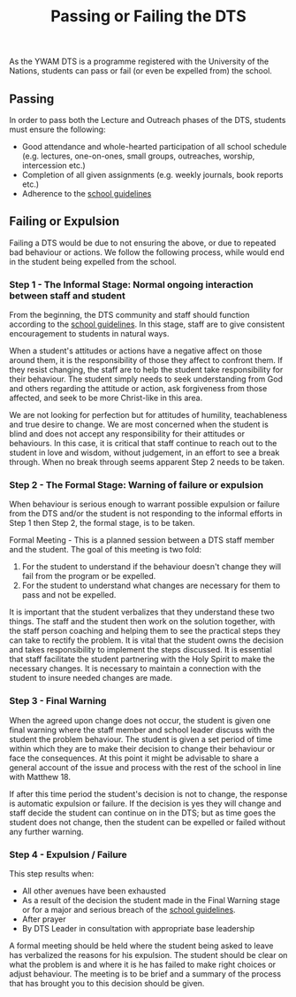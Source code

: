 ﻿---
id: passfail
title: Passing or Failing the DTS
---

As the YWAM DTS is a programme registered with the University of the Nations, students can pass or fail (or even be expelled from) the school.

## Passing

In order to pass both the Lecture and Outreach phases of the DTS, students must ensure the following:

- Good attendance and whole-hearted participation of all school schedule (e.g. lectures, one-on-ones, small groups, outreaches, worship, intercession etc.)
- Completion of all given assignments (e.g. weekly journals, book reports etc.)
- Adherence to the [school guidelines](guidelines.md)

## Failing or Expulsion

Failing a DTS would be due to not ensuring the above, or due to repeated bad behaviour or actions. We follow the following process, while would end in the student being expelled from the school.

### Step 1 - The Informal Stage: Normal ongoing interaction between staff and student

From the beginning, the DTS community and staff should function according to the [school guidelines](guidelines.md). In this stage, staff are to give consistent encouragement to students in natural ways.

When a student's attitudes or actions have a negative affect on those around them, it is the responsibility of those they affect to confront them. If they resist changing, the staff are to help the student take responsibility for their behaviour. The student simply needs to seek understanding from God and others regarding the attitude or action, ask forgiveness from those affected, and seek to be more Christ-like in this area.

We are not looking for perfection but for attitudes of humility, teachableness and true desire to change. We are most concerned when the student is blind and does not accept any responsibility for their attitudes or behaviours. In this case, it is critical that staff continue to reach out to the student in love and wisdom, without judgement, in an effort to see a break through. When no break through seems apparent Step 2 needs to be taken.

### Step 2 - The Formal Stage: Warning of failure or expulsion

When behaviour is serious enough to warrant possible expulsion or failure from the DTS and/or the student is not responding to the informal efforts in Step 1 then Step 2, the formal stage, is to be taken.

Formal Meeting - This is a planned session between a DTS staff member and the student. The goal of this meeting is two fold:

1. For the student to understand if the behaviour doesn't change they will fail from the program or be expelled. 
2. For the student to understand what changes are necessary for them to pass and not be expelled.

It is important that the student verbalizes that they understand these two things. The staff and the student then work on the solution together, with the staff person coaching and helping them to see the practical steps they can take to rectify the problem. It is vital that the student owns the decision and takes responsibility to implement the steps discussed. It is essential that staff facilitate the student partnering with the Holy Spirit to make the necessary changes. It is necessary to maintain a connection with the student to insure needed changes are made.

### Step 3 - Final Warning

When the agreed upon change does not occur, the student is given one final warning where the staff member and school leader discuss with the student the problem behaviour. The student is given a set period of time within which they are to make their decision to change their behaviour or face the consequences. At this point it might be advisable to share a general account of the issue and process with the rest of the school in line with Matthew 18.

If after this time period the student's decision is not to change, the response is automatic expulsion or failure. If the decision is yes they will change and staff decide the student can continue on in the DTS; but as time goes the student does not change, then the student can be expelled or failed without any further warning.

### Step 4 - Expulsion / Failure

This step results when:

- All other avenues have been exhausted 
- As a result of the decision the student made in the Final Warning stage or for a major and serious breach of the [school guidelines](guidelines.md). 
- After prayer 
- By DTS Leader in consultation with appropriate base leadership

A formal meeting should be held where the student being asked to leave has verbalized the reasons for his expulsion. The student should be clear on what the problem is and where it is he has failed to make right choices or adjust behaviour. The meeting is to be brief and a summary of the process that has brought you to this decision should be given.
